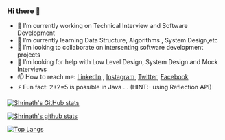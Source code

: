### Hi there 👋

- 🔭 I’m currently working on Technical Interview and Software Development
- 🌱 I’m currently learning  Data Structure, Algorithms , System Design,etc
- 👯 I’m looking to collaborate on intersenting software development projects  
- 🤔 I’m looking for help with Low Level Design, System Design and Mock Interviews
- 📫 How to reach me: [LinkedIn](https://www.linkedin.com/in/shrinathjoshi/) , [Instagram](https://www.instagram.com/shrinathjoshi97/), [Twitter](https://twitter.com/ImShriJoshi), [Facebook](https://www.facebook.com/Shrinathjoshi97)
- ⚡ Fun fact: 2+2=5 is possible in Java ... (HINT:-  using Reflection API) 

[![Shrinath's GitHub stats](https://github-readme-stats.vercel.app/api?username=shrinathjoshi&show_icons=true&&count_private=true&title_color=000&icon_color=586069&theme=radical&text_color=586069&bg_color=000&line_height=30&hide_title=true)](https://github.com/shrinathjoshi/shrinathjoshi)


<a href="https://github.com/shrinathjoshi/shrinathjoshi">
  <img align="center" src="https://github-readme-stats.vercel.app/api?username=shrinathjoshi&show_icons=true&include_all_commits=true&theme=radical" alt="Shrinath's github stats" />
</a>



[![Top Langs](https://github-readme-stats.vercel.app/api/top-langs/?username=shrinathjoshi)](https://github.com/shrinathjoshi/shrinathjoshi)

